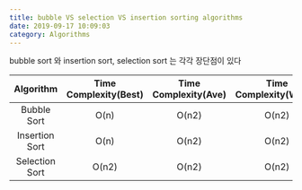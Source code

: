 ```yaml
---
title: bubble VS selection VS insertion sorting algorithms
date: 2019-09-17 10:09:03
category: Algorithms
---
```


bubble sort 와 insertion sort, selection sort 는 각각 장단점이 있다

|   Algorithm    | Time Complexity(Best) | Time Complexity(Ave) | Time Complexity(Worst) | Space Complexity |
| :------------: | :-------------------: | :------------------: | :--------------------: | :--------------: |
|  Bubble Sort   |         O(n)          |        O(n2)         |         O(n2)          |       O(1)       |
| Insertion Sort |         O(n)          |        O(n2)         |         O(n2)          |       O(1)       |
| Selection Sort |         O(n2)         |        O(n2)         |         O(n2)          |       O(1)       |
